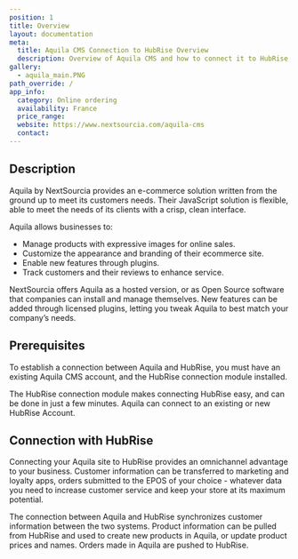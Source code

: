 ```yaml
---
position: 1
title: Overview
layout: documentation
meta:
  title: Aquila CMS Connection to HubRise Overview
  description: Overview of Aquila CMS and how to connect it to HubRise.
gallery:
  - aquila_main.PNG
path_override: /
app_info:
  category: Online ordering
  availability: France
  price_range:
  website: https://www.nextsourcia.com/aquila-cms
  contact:
---
```


## Description

Aquila by NextSourcia provides an e-commerce solution written from the ground up to meet its customers needs.  Their JavaScript solution is flexible, able to meet the needs of its clients with a crisp, clean interface.

Aquila allows businesses to:

* Manage products with expressive images for online sales.
* Customize the appearance and branding of their ecommerce site.
* Enable new features through plugins.
* Track customers and their reviews to enhance service.

NextSourcia offers Aquila as a hosted version, or as Open Source software that companies can install and manage themselves.  New features can be added through licensed plugins, letting you tweak Aquila to best match your company’s needs.


## Prerequisites

To establish a connection between Aquila and HubRise, you must have an existing Aquila CMS account, and the HubRise connection module installed.

The HubRise connection module makes connecting HubRise easy, and can be done in just a few minutes. Aquila can connect to an existing or new HubRise Account.


## Connection with HubRise

Connecting your Aquila site to HubRise provides an omnichannel advantage to your business.  Customer information can be transferred to marketing and loyalty apps, orders submitted to the EPOS of your choice - whatever data you need to increase customer service and keep your store at its maximum potential.

The connection between Aquila and HubRise synchronizes customer information between the two systems.  Product information can be pulled from HubRise and used to create new products in Aquila, or update product prices and names.  Orders made in Aquila are pushed to HubRise.
